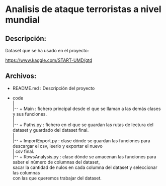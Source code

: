 # Analisis de ataque terroristas a nivel mundial


## Descripción:

Dataset que se ha usado en el proyecto:

https://www.kaggle.com/START-UMD/gtd

## Archivos:

+ README.md : Descripción del proyecto

+ code  
    |  
    |-- + Main : fichero principal desde el que se llaman a las demás clases y sus funciones.  
    |  
    |-- + Paths.py : fichero en el que se guardan las rutas de lectura del dataset y guardado del dataset final.  
    |  
    |-- + ImportExport.py : clase dónde se guardan las funciones para descargar el csv, leerlo y exportar el nuevo  
    |                       csv final.  
    |-- + RowsAnalysis.py : clase dónde se amacenan las funciones para saber el número de columnas del dataset,  
                            sacar la cantidad de nulos en cada columna del dataset y seleccionar las columnas  
                            con las que queremos trabajar del dataset.  
    
  
